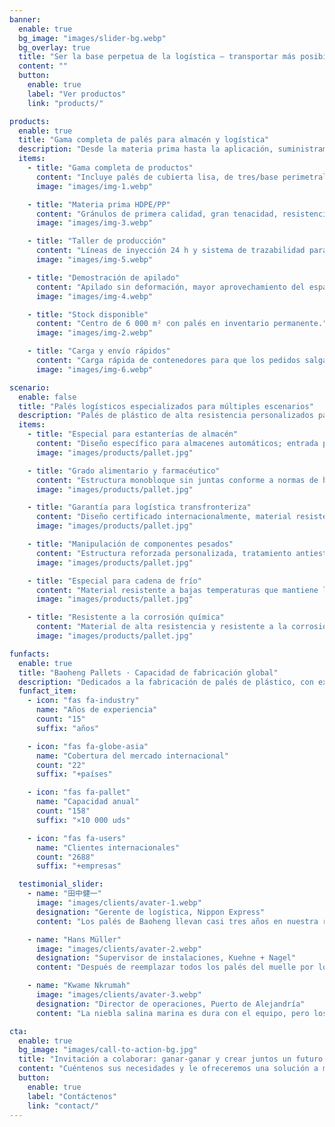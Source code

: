 ```yaml
---
banner:
  enable: true
  bg_image: "images/slider-bg.webp"
  bg_overlay: true
  title: "Ser la base perpetua de la logística — transportar más posibilidades para el mundo"
  content: ""
  button:
    enable: true
    label: "Ver productos"
    link: "products/"

products:
  enable: true
  title: "Gama completa de palés para almacén y logística"
  description: "Desde la materia prima hasta la aplicación, suministramos portadores logísticos de alta resistencia y personalizados"
  items:
    - title: "Gama completa de productos"
      content: "Incluye palés de cubierta lisa, de tres/base perimetral, para cadena de frío y para mercancías peligrosas."
      image: "images/img-1.webp"

    - title: "Materia prima HDPE/PP"
      content: "Gránulos de primera calidad, gran tenacidad, resistencia a bajas temperaturas y conformidad medioambiental."
      image: "images/img-3.webp"

    - title: "Taller de producción"
      content: "Líneas de inyección 24 h y sistema de trazabilidad para garantizar la estabilidad de cada lote."
      image: "images/img-5.webp"

    - title: "Demostración de apilado"
      content: "Apilado sin deformación, mayor aprovechamiento del espacio."
      image: "images/img-4.webp"

    - title: "Stock disponible"
      content: "Centro de 6 000 m² con palés en inventario permanente."
      image: "images/img-2.webp"

    - title: "Carga y envío rápidos"
      content: "Carga rápida de contenedores para que los pedidos salgan de inmediato."
      image: "images/img-6.webp"

scenario:
  enable: false
  title: "Palés logísticos especializados para múltiples escenarios"
  description: "Palés de plástico de alta resistencia personalizados para satisfacer las diversas necesidades de manipulación de todos los sectores"
  items:
    - title: "Especial para estanterías de almacén"
      content: "Diseño específico para almacenes automáticos; entrada por cuatro lados compatible con todo tipo de carretillas, superficie antideslizante que garantiza la estabilidad de la carga, apto para variaciones de temperatura y humedad, duradero."
      image: "images/products/pallet.jpg"

    - title: "Grado alimentario y farmacéutico"
      content: "Estructura monobloque sin juntas conforme a normas de higiene, soporta limpieza y desinfección intensivas, material antimicrobiano para un transporte limpio."
      image: "images/products/pallet.jpg"

    - title: "Garantía para logística transfronteriza"
      content: "Diseño certificado internacionalmente, material resistente a la humedad e insectos que cumple requisitos de exportación, protección de esquinas profesional para la seguridad en el transporte de larga distancia."
      image: "images/products/pallet.jpg"

    - title: "Manipulación de componentes pesados"
      content: "Estructura reforzada personalizada, tratamiento antiestático para proteger componentes de precisión, ranuras especiales para fijar cargas irregulares, resistente al aceite y fácil de mantener."
      image: "images/products/pallet.jpg"

    - title: "Especial para cadena de frío"
      content: "Material resistente a bajas temperaturas que mantiene la tenacidad, estructura de rejilla que evita la acumulación de agua y hielo, clavos antideslizantes en la base para la seguridad en cámaras frigoríficas."
      image: "images/products/pallet.jpg"

    - title: "Resistente a la corrosión química"
      content: "Material de alta resistencia y resistente a la corrosión química, soporta entornos ácidos y alcalinos, color de seguridad llamativo para mayor visibilidad operativa."
      image: "images/products/pallet.jpg"

funfacts:
  enable: true
  title: "Baoheng Pallets · Capacidad de fabricación global"
  description: "Dedicados a la fabricación de palés de plástico, con exportaciones a más de 20 países<br>Proporcionamos equipamiento logístico profesional a la cadena de suministro mundial"
  funfact_item:
    - icon: "fas fa-industry"
      name: "Años de experiencia"
      count: "15"
      suffix: "años"

    - icon: "fas fa-globe-asia"
      name: "Cobertura del mercado internacional"
      count: "22"
      suffix: "+países"

    - icon: "fas fa-pallet"
      name: "Capacidad anual"
      count: "158"
      suffix: "×10 000 uds"

    - icon: "fas fa-users"
      name: "Clientes internacionales"
      count: "2688"
      suffix: "+empresas"

  testimonial_slider:
    - name: "田中健一"
      image: "images/clients/avater-1.webp"
      designation: "Gerente de logística, Nippon Express"
      content: "Los palés de Baoheng llevan casi tres años en nuestra ruta Tokio-Osaka. Lo más evidente es que los deslizamientos de carga prácticamente desaparecieron: la tasa de daños en equipos de precisión cayó a alrededor del 0,2 %, lo que ahorra más de 20 millones de yenes al año solo en embalaje y retrabajos."

    - name: "Hans Müller"
      image: "images/clients/avater-2.webp"
      designation: "Supervisor de instalaciones, Kuehne + Nagel"
      content: "Después de reemplazar todos los palés del muelle por los de Baoheng, nuestra eficiencia de rotación mejoró. En el puerto se alcanzan –20 °C en invierno y no se vuelven frágiles; las dimensiones son totalmente compatibles con los sistemas europeos. En cinco años no hemos descartado ni uno solo."

    - name: "Kwame Nkrumah"
      image: "images/clients/avater-3.webp"
      designation: "Director de operaciones, Puerto de Alejandría"
      content: "La niebla salina marina es dura con el equipo, pero los palés anticorrosión de Baoheng aguantan. Con los clavos antideslizantes no se mueven ni en cubiertas húmedas, y soportan sin problemas el peso de maquinaria pesada. La tasa anual de pérdidas bajó del 5 % al 1,2 %."

cta:
  enable: true
  bg_image: "images/call-to-action-bg.jpg"
  title: "Invitación a colaborar: ganar-ganar y crear juntos un futuro brillante"
  content: "Cuéntenos sus necesidades y le ofreceremos una solución a medida."
  button:
    enable: true
    label: "Contáctenos"
    link: "contact/"
---
```

